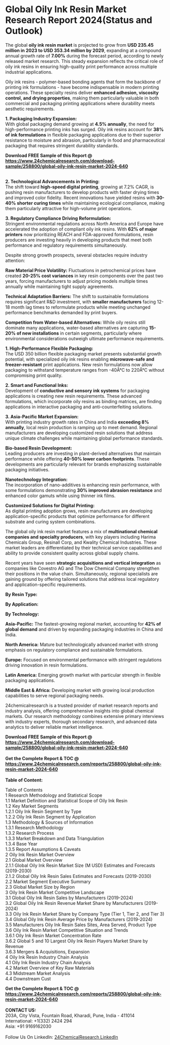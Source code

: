 <h1>Global Oily Ink Resin Market Research Report 2024(Status and Outlook)</h1><p>The global <strong>oily ink resin market</strong> is projected to grow from <strong>USD 235.45 million in 2023 to USD 353.34 million by 2029</strong>, expanding at a compound annual growth rate of <strong>7.00%</strong> during the forecast period, according to newly released market research. This steady expansion reflects the critical role of oily ink resins in ensuring high-quality print performance across multiple industrial applications.</p><p>Oily ink resins - polymer-based bonding agents that form the backbone of printing ink formulations - have become indispensable in modern printing operations. These specialty resins deliver <strong>enhanced adhesion, viscosity control, and drying properties</strong>, making them particularly valuable in both commercial and packaging printing applications where durability meets aesthetic requirements.</p><p><strong>1. Packaging Industry Expansion:</strong><br>
With global packaging demand growing at <strong>4.5% annually</strong>, the need for high-performance printing inks has surged. Oily ink resins account for <strong>38% of ink formulations</strong> in flexible packaging applications due to their superior resistance to moisture and abrasion, particularly in food and pharmaceutical packaging that requires stringent durability standards.</p><div><b>Download FREE Sample of this Report @ 
            <a href="https://www.24chemicalresearch.com/download-sample/258800/global-oily-ink-resin-market-2024-640">
            https://www.24chemicalresearch.com/download-sample/258800/global-oily-ink-resin-market-2024-640</a></b></div><br><p><strong>2. Technological Advancements in Printing:</strong><br>
The shift toward <strong>high-speed digital printing</strong>, growing at 7.2% CAGR, is pushing resin manufacturers to develop products with faster drying times and improved color fidelity. Recent innovations have yielded resins with <strong>30-40% shorter curing times</strong> while maintaining ecological compliance, making them particularly attractive for high-volume print operations.</p><p><strong>3. Regulatory Compliance Driving Reformulation:</strong><br>
Stringent environmental regulations across North America and Europe have accelerated the adoption of compliant oily ink resins. With <strong>62% of major printers</strong> now prioritizing REACH and FDA-approved formulations, resin producers are investing heavily in developing products that meet both performance and regulatory requirements simultaneously.</p><p>Despite strong growth prospects, several obstacles require industry attention:</p><p><strong>Raw Material Price Volatility:</strong> Fluctuations in petrochemical prices have created <strong>20-25% cost variances</strong> in key resin components over the past two years, forcing manufacturers to adjust pricing models multiple times annually while maintaining tight supply agreements.</p><p><strong>Technical Adaptation Barriers:</strong> The shift to sustainable formulations requires significant R&amp;D investment, with <strong>smaller manufacturers</strong> facing 12-18 month lag times to reformulate products while meeting unchanged performance benchmarks demanded by print buyers.</p><p><strong>Competition from Water-based Alternatives:</strong> While oily resins still dominate many applications, water-based alternatives are capturing <strong>15-20% of new installations</strong> in certain segments, particularly where environmental considerations outweigh ultimate performance requirements.</p><p><strong>1. High-Performance Flexible Packaging:</strong><br>
The USD 350 billion flexible packaging market presents substantial growth potential, with specialized oily ink resins enabling <strong>microwave-safe and freezer-resistant</strong> print applications. New resin formulations now allow packaging to withstand temperature ranges from -40Â°C to 220Â°C without compromising print quality.</p><p><strong>2. Smart and Functional Inks:</strong><br>
Development of <strong>conductive and sensory ink systems</strong> for packaging applications is creating new resin requirements. These advanced formulations, which incorporate oily resins as binding matrices, are finding applications in interactive packaging and anti-counterfeiting solutions.</p><p><strong>3. Asia-Pacific Market Expansion:</strong><br>
With printing industry growth rates in China and India <strong>exceeding 8% annually</strong>, local resin production is ramping up to meet demand. Regional manufacturers are developing customized resin solutions that address unique climate challenges while maintaining global performance standards.</p><p><strong>Bio-based Resin Development:</strong><br>
	Leading producers are investing in plant-derived alternatives that maintain performance while offering <strong>40-50% lower carbon footprints</strong>. These developments are particularly relevant for brands emphasizing sustainable packaging initiatives.</p><p><strong>Nanotechnology Integration:</strong><br>
	The incorporation of nano-additives is enhancing resin performance, with some formulations demonstrating <strong>30% improved abrasion resistance</strong> and enhanced color gamuts while using thinner ink films.</p><p><strong>Customized Solutions for Digital Printing:</strong><br>
	As digital printing adoption grows, resin manufacturers are developing application-specific products that optimize performance for different substrate and curing system combinations.</p><p>The global oily ink resin market features a mix of <strong>multinational chemical companies and specialty producers</strong>, with key players including Harima Chemicals Group, Resinall Corp, and Kwality Chemical Industries. These market leaders are differentiated by their technical service capabilities and ability to provide consistent quality across global supply chains.</p><p>Recent years have seen <strong>strategic acquisitions and vertical integration</strong> as companies like Covestro AG and The Dow Chemical Company strengthen their positions in the value chain. Simultaneously, regional specialists are gaining ground by offering tailored solutions that address local regulatory and application-specific requirements.</p><p><strong>By Resin Type:</strong></p><p><strong>By Application:</strong></p><p><strong>By Technology:</strong></p><p><strong>Asia-Pacific:</strong> The fastest-growing regional market, accounting for <strong>42% of global demand</strong> and driven by expanding packaging industries in China and India.</p><p><strong>North America:</strong> Mature but technologically advanced market with strong emphasis on regulatory compliance and sustainable formulations.</p><p><strong>Europe:</strong> Focused on environmental performance with stringent regulations driving innovation in resin formulations.</p><p><strong>Latin America:</strong> Emerging growth market with particular strength in flexible packaging applications.</p><p><strong>Middle East &amp; Africa:</strong> Developing market with growing local production capabilities to serve regional packaging needs.</p><p>24chemicalresearch is a trusted provider of market research reports and industry analysis, offering comprehensive insights into global chemical markets. Our research methodology combines extensive primary interviews with industry experts, thorough secondary research, and advanced data analytics to deliver reliable market intelligence.</p><div><b>Download FREE Sample of this Report @ 
            <a href="https://www.24chemicalresearch.com/download-sample/258800/global-oily-ink-resin-market-2024-640">
            https://www.24chemicalresearch.com/download-sample/258800/global-oily-ink-resin-market-2024-640</a></b></div><br><div><b>Get the Complete Report & TOC @ 
            <a href="https://www.24chemicalresearch.com/reports/258800/global-oily-ink-resin-market-2024-640">
            https://www.24chemicalresearch.com/reports/258800/global-oily-ink-resin-market-2024-640</a></b></div><br>
            <b>Table of Content:</b><p>Table of Contents<br />
1 Research Methodology and Statistical Scope<br />
1.1 Market Definition and Statistical Scope of Oily Ink Resin<br />
1.2 Key Market Segments<br />
1.2.1 Oily Ink Resin Segment by Type<br />
1.2.2 Oily Ink Resin Segment by Application<br />
1.3 Methodology & Sources of Information<br />
1.3.1 Research Methodology<br />
1.3.2 Research Process<br />
1.3.3 Market Breakdown and Data Triangulation<br />
1.3.4 Base Year<br />
1.3.5 Report Assumptions & Caveats<br />
2 Oily Ink Resin Market Overview<br />
2.1 Global Market Overview<br />
2.1.1 Global Oily Ink Resin Market Size (M USD) Estimates and Forecasts (2019-2030)<br />
2.1.2 Global Oily Ink Resin Sales Estimates and Forecasts (2019-2030)<br />
2.2 Market Segment Executive Summary<br />
2.3 Global Market Size by Region<br />
3 Oily Ink Resin Market Competitive Landscape<br />
3.1 Global Oily Ink Resin Sales by Manufacturers (2019-2024)<br />
3.2 Global Oily Ink Resin Revenue Market Share by Manufacturers (2019-2024)<br />
3.3 Oily Ink Resin Market Share by Company Type (Tier 1, Tier 2, and Tier 3)<br />
3.4 Global Oily Ink Resin Average Price by Manufacturers (2019-2024)<br />
3.5 Manufacturers Oily Ink Resin Sales Sites, Area Served, Product Type<br />
3.6 Oily Ink Resin Market Competitive Situation and Trends<br />
3.6.1 Oily Ink Resin Market Concentration Rate<br />
3.6.2 Global 5 and 10 Largest Oily Ink Resin Players Market Share by Revenue<br />
3.6.3 Mergers & Acquisitions, Expansion<br />
4 Oily Ink Resin Industry Chain Analysis<br />
4.1 Oily Ink Resin Industry Chain Analysis<br />
4.2 Market Overview of Key Raw Materials<br />
4.3 Midstream Market Analysis<br />
4.4 Downstream Cust</p><div><b>Get the Complete Report & TOC @ 
            <a href="https://www.24chemicalresearch.com/reports/258800/global-oily-ink-resin-market-2024-640">
            https://www.24chemicalresearch.com/reports/258800/global-oily-ink-resin-market-2024-640</a></b></div><br><b>CONTACT US:</b><br>
            203A, City Vista, Fountain Road, Kharadi, Pune, India - 411014<br>
            International: +1(332) 2424 294<br>
            Asia: +91 9169162030 <br><br>
            Follow Us On LinkedIn: <a href="https://www.linkedin.com/company/24chemicalresearch/">24ChemicalResearch LinkedIn</a>